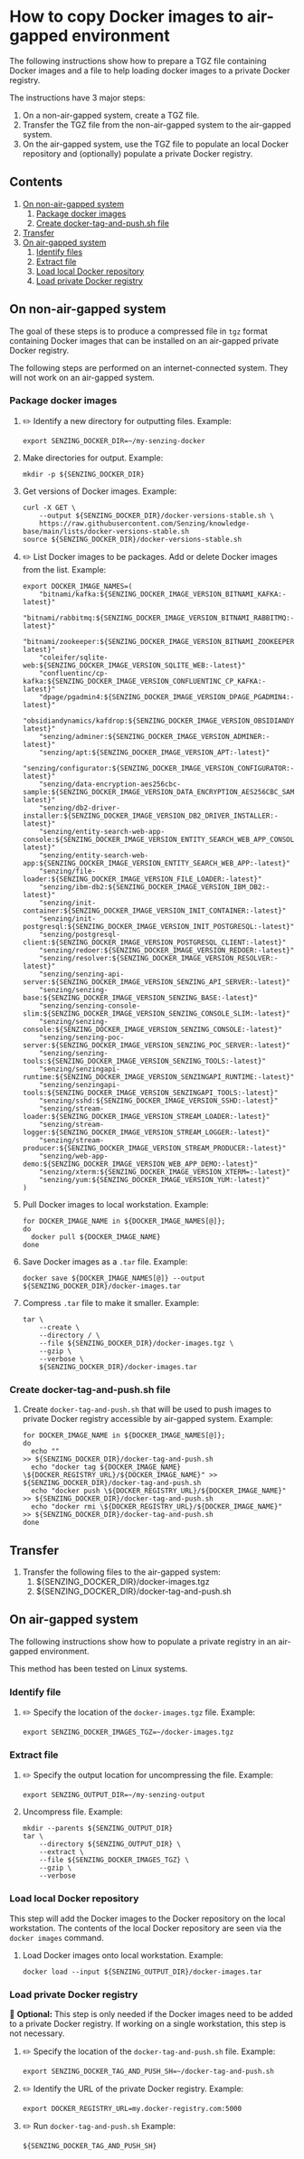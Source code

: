 # How to copy Docker images to air-gapped environment

The following instructions show how to prepare a TGZ file containing
Docker images and a file to help loading docker images to a private Docker registry.

The instructions have 3 major steps:

1. On a non-air-gapped system, create a TGZ file.
1. Transfer the TGZ file from the non-air-gapped system to the air-gapped system.
1. On the air-gapped system, use the TGZ file to populate an local Docker repository
   and (optionally) populate a private Docker registry.

## Contents

1. [On non-air-gapped system](#on-non-air-gapped-system)
    1. [Package docker images](#package-docker-images)
    1. [Create docker-tag-and-push.sh file](#create-docker-tag-and-pushsh-file)
1. [Transfer](#transfer)
1. [On air-gapped system](#on-air-gapped-system)
    1. [Identify files](#identify-files)
    1. [Extract file](#extract-file)
    1. [Load local Docker repository](#load-local-docker-repository)
    1. [Load private Docker registry](#load-private-docker-registry)

## On non-air-gapped system

The goal of these steps is to produce a compressed file in `tgz` format
containing Docker images that can be installed on an air-gapped private Docker registry.

The following steps are performed on an internet-connected system.
They will not work on an air-gapped system.

### Package docker images

1. :pencil2: Identify a new directory for outputting files.
   Example:

    ```console
    export SENZING_DOCKER_DIR=~/my-senzing-docker

    ```

1. Make directories for output.
   Example:

    ```console
    mkdir -p ${SENZING_DOCKER_DIR}

    ```

1. Get versions of Docker images.
   Example:

    ```console
    curl -X GET \
        --output ${SENZING_DOCKER_DIR}/docker-versions-stable.sh \
        https://raw.githubusercontent.com/Senzing/knowledge-base/main/lists/docker-versions-stable.sh
    source ${SENZING_DOCKER_DIR}/docker-versions-stable.sh

    ```

1. :pencil2: List Docker images to be packages.
   Add or delete Docker images from the list.
   Example:

    ```console
    export DOCKER_IMAGE_NAMES=(
        "bitnami/kafka:${SENZING_DOCKER_IMAGE_VERSION_BITNAMI_KAFKA:-latest}"
        "bitnami/rabbitmq:${SENZING_DOCKER_IMAGE_VERSION_BITNAMI_RABBITMQ:-latest}"
        "bitnami/zookeeper:${SENZING_DOCKER_IMAGE_VERSION_BITNAMI_ZOOKEEPER:-latest}"
        "coleifer/sqlite-web:${SENZING_DOCKER_IMAGE_VERSION_SQLITE_WEB:-latest}"
        "confluentinc/cp-kafka:${SENZING_DOCKER_IMAGE_VERSION_CONFLUENTINC_CP_KAFKA:-latest}"
        "dpage/pgadmin4:${SENZING_DOCKER_IMAGE_VERSION_DPAGE_PGADMIN4:-latest}"
        "obsidiandynamics/kafdrop:${SENZING_DOCKER_IMAGE_VERSION_OBSIDIANDYNAMICS_KAFDROP:-latest}"
        "senzing/adminer:${SENZING_DOCKER_IMAGE_VERSION_ADMINER:-latest}"
        "senzing/apt:${SENZING_DOCKER_IMAGE_VERSION_APT:-latest}"
        "senzing/configurator:${SENZING_DOCKER_IMAGE_VERSION_CONFIGURATOR:-latest}"
        "senzing/data-encryption-aes256cbc-sample:${SENZING_DOCKER_IMAGE_VERSION_DATA_ENCRYPTION_AES256CBC_SAMPLE:-latest}"
        "senzing/db2-driver-installer:${SENZING_DOCKER_IMAGE_VERSION_DB2_DRIVER_INSTALLER:-latest}"
        "senzing/entity-search-web-app-console:${SENZING_DOCKER_IMAGE_VERSION_ENTITY_SEARCH_WEB_APP_CONSOLE:-latest}"
        "senzing/entity-search-web-app:${SENZING_DOCKER_IMAGE_VERSION_ENTITY_SEARCH_WEB_APP:-latest}"
        "senzing/file-loader:${SENZING_DOCKER_IMAGE_VERSION_FILE_LOADER:-latest}"
        "senzing/ibm-db2:${SENZING_DOCKER_IMAGE_VERSION_IBM_DB2:-latest}"
        "senzing/init-container:${SENZING_DOCKER_IMAGE_VERSION_INIT_CONTAINER:-latest}"
        "senzing/init-postgresql:${SENZING_DOCKER_IMAGE_VERSION_INIT_POSTGRESQL:-latest}"
        "senzing/postgresql-client:${SENZING_DOCKER_IMAGE_VERSION_POSTGRESQL_CLIENT:-latest}"
        "senzing/redoer:${SENZING_DOCKER_IMAGE_VERSION_REDOER:-latest}"
        "senzing/resolver:${SENZING_DOCKER_IMAGE_VERSION_RESOLVER:-latest}"
        "senzing/senzing-api-server:${SENZING_DOCKER_IMAGE_VERSION_SENZING_API_SERVER:-latest}"
        "senzing/senzing-base:${SENZING_DOCKER_IMAGE_VERSION_SENZING_BASE:-latest}"
        "senzing/senzing-console-slim:${SENZING_DOCKER_IMAGE_VERSION_SENZING_CONSOLE_SLIM:-latest}"
        "senzing/senzing-console:${SENZING_DOCKER_IMAGE_VERSION_SENZING_CONSOLE:-latest}"
        "senzing/senzing-poc-server:${SENZING_DOCKER_IMAGE_VERSION_SENZING_POC_SERVER:-latest}"
        "senzing/senzing-tools:${SENZING_DOCKER_IMAGE_VERSION_SENZING_TOOLS:-latest}"
        "senzing/senzingapi-runtime:${SENZING_DOCKER_IMAGE_VERSION_SENZINGAPI_RUNTIME:-latest}"
        "senzing/senzingapi-tools:${SENZING_DOCKER_IMAGE_VERSION_SENZINGAPI_TOOLS:-latest}"
        "senzing/sshd:${SENZING_DOCKER_IMAGE_VERSION_SSHD:-latest}"
        "senzing/stream-loader:${SENZING_DOCKER_IMAGE_VERSION_STREAM_LOADER:-latest}"
        "senzing/stream-logger:${SENZING_DOCKER_IMAGE_VERSION_STREAM_LOGGER:-latest}"
        "senzing/stream-producer:${SENZING_DOCKER_IMAGE_VERSION_STREAM_PRODUCER:-latest}"
        "senzing/web-app-demo:${SENZING_DOCKER_IMAGE_VERSION_WEB_APP_DEMO:-latest}"
        "senzing/xterm:${SENZING_DOCKER_IMAGE_VERSION_XTERM=:-latest}"
        "senzing/yum:${SENZING_DOCKER_IMAGE_VERSION_YUM:-latest}"
    )

    ```

1. Pull Docker images to local workstation.
   Example:

    ```console
    for DOCKER_IMAGE_NAME in ${DOCKER_IMAGE_NAMES[@]};
    do
      docker pull ${DOCKER_IMAGE_NAME}
    done

    ```

1. Save Docker images as a `.tar` file.
   Example:

    ```console
    docker save ${DOCKER_IMAGE_NAMES[@]} --output ${SENZING_DOCKER_DIR}/docker-images.tar

    ```

1. Compress `.tar` file to make it smaller.
   Example:

    ```console
    tar \
        --create \
        --directory / \
        --file ${SENZING_DOCKER_DIR}/docker-images.tgz \
        --gzip \
        --verbose \
        ${SENZING_DOCKER_DIR}/docker-images.tar

    ```

### Create docker-tag-and-push.sh file

1. Create `docker-tag-and-push.sh` that will be used to push images to private Docker registry accessible by air-gapped system.
   Example:

    ```console
    for DOCKER_IMAGE_NAME in ${DOCKER_IMAGE_NAMES[@]};
    do
      echo ""                                                                             >> ${SENZING_DOCKER_DIR}/docker-tag-and-push.sh
      echo "docker tag ${DOCKER_IMAGE_NAME} \${DOCKER_REGISTRY_URL}/${DOCKER_IMAGE_NAME}" >> ${SENZING_DOCKER_DIR}/docker-tag-and-push.sh
      echo "docker push \${DOCKER_REGISTRY_URL}/${DOCKER_IMAGE_NAME}"                     >> ${SENZING_DOCKER_DIR}/docker-tag-and-push.sh
      echo "docker rmi \${DOCKER_REGISTRY_URL}/${DOCKER_IMAGE_NAME}"                      >> ${SENZING_DOCKER_DIR}/docker-tag-and-push.sh
    done

    ```

## Transfer

1. Transfer the following files to the air-gapped system:
    1. ${SENZING_DOCKER_DIR}/docker-images.tgz
    1. ${SENZING_DOCKER_DIR}/docker-tag-and-push.sh

## On air-gapped system

The following instructions show how to populate a private registry in an air-gapped environment.

This method has been tested on Linux systems.

### Identify file

1. :pencil2: Specify the location of the `docker-images.tgz` file.
   Example:

    ```console
    export SENZING_DOCKER_IMAGES_TGZ=~/docker-images.tgz

    ```

### Extract file

1. :pencil2: Specify the output location for uncompressing the file.
   Example:

    ```console
    export SENZING_OUTPUT_DIR=~/my-senzing-output

    ```

1. Uncompress file.
   Example:

    ```console
    mkdir --parents ${SENZING_OUTPUT_DIR}
    tar \
        --directory ${SENZING_OUTPUT_DIR} \
        --extract \
        --file ${SENZING_DOCKER_IMAGES_TGZ} \
        --gzip \
        --verbose

    ```

### Load local Docker repository

This step will add the Docker images to the Docker repository on the local workstation.
The contents of the local Docker repository are seen via the `docker images` command.

1. Load Docker images onto local workstation.
   Example:

    ```console
    docker load --input ${SENZING_OUTPUT_DIR}/docker-images.tar

    ```

### Load private Docker registry

:thinking: **Optional:** This step is only needed if the Docker images
need to be added to a private Docker registry.
If working on a single workstation, this step is not necessary.

1. :pencil2: Specify the location of the `docker-tag-and-push.sh` file.
   Example:

    ```console
    export SENZING_DOCKER_TAG_AND_PUSH_SH=~/docker-tag-and-push.sh

    ```

1. :pencil2: Identify the URL of the private Docker registry.
   Example:

    ```console
    export DOCKER_REGISTRY_URL=my.docker-registry.com:5000

    ```

1. :pencil2: Run `docker-tag-and-push.sh`
   Example:

    ```console
    ${SENZING_DOCKER_TAG_AND_PUSH_SH}
    ```
